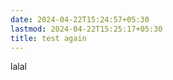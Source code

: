 ```yaml
---
date: 2024-04-22T15:24:57+05:30
lastmod: 2024-04-22T15:25:17+05:30
title: test again
---
```


lalal
